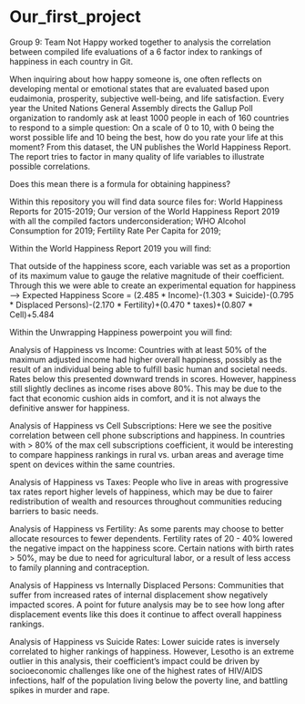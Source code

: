 # Our_first_project
Group 9: Team Not Happy worked together to analysis the correlation between compiled life evaluations of a 6 factor index to rankings of happiness in each country in Git.

When inquiring about how happy someone is, one often reflects on developing mental or emotional states that are evaluated based upon eudaimonia, prosperity, subjective well-being, and life satisfaction. Every year the United Nations General Assembly directs the Gallup Poll organization to randomly ask at least 1000 people in each of 160 countries to respond to a simple question:  On a scale of 0 to 10, with 0 being the worst possible life and 10 being the best, how do you rate your life at this moment? From this dataset, the UN publishes the World Happiness Report.  The report tries to factor in many quality of life variables to illustrate possible correlations.

Does this mean there is a formula for obtaining happiness?

Within this repository you will find data source files for:
World Happiness Reports for 2015-2019;
Our version of the World Happiness Report 2019 with all the compiled factors underconsideration;
WHO Alcohol Consumption for 2019;
Fertility Rate Per Capita for 2019;

Within the World Happiness Report 2019 you will find: 

That outside of the happiness score, each variable was set as a proportion of its maximum value to gauge the relative magnitude of their coefficient. Through this we were able to create an experimental equation for happiness -->
Expected Happiness Score = (2.485 * Income)-(1.303 * Suicide)-(0.795 * Displaced Persons)-(2.170 * Fertility)+(0.470 * taxes)+(0.807 * Cell)+5.484

Within the Unwrapping Happiness powerpoint you will find: 

Analysis of Happiness vs Income:
Countries with at least 50% of the maximum adjusted income had higher overall happiness, possibly as the result of an individual being able to fulfill basic human and societal needs. Rates below this presented downward trends in scores. However, happiness still slightly declines as income rises above 80%. This may be due to the fact that economic cushion aids in comfort, and it is not always the definitive answer for happiness. 

Analysis of Happiness vs Cell Subscriptions:
Here we see the positive correlation between cell phone subscriptions and happiness. In countries with > 80% of the max cell subscriptions coefficient, it would be interesting to compare happiness rankings in rural vs. urban areas and average time spent on devices within the same countries.

Analysis of Happiness vs Taxes:
People who live in areas with progressive tax rates report higher levels of happiness, which may be due to fairer redistribution of wealth and resources throughout communities reducing barriers to basic needs.

Analysis of Happiness vs Fertility:
As some parents may choose to better allocate resources to fewer dependents. Fertility rates of 20 - 40% lowered the negative impact on the happiness score. Certain nations with birth rates > 50%, may be due to need for agricultural labor, or a result of less access to family planning and contraception. 

Analysis of Happiness vs Internally Displaced Persons:
Communities that suffer from increased rates of internal displacement show negatively impacted scores. A point for future analysis may be to see how long after displacement events like this does it continue to affect overall happiness rankings.

Analysis of Happiness vs Suicide Rates:
Lower suicide rates is inversely correlated to higher rankings of happiness. However, Lesotho is an extreme outlier in this analysis, their coefficient’s impact could be driven by socioeconomic challenges like one of the highest rates of HIV/AIDS infections, half of the population living below the poverty line, and battling spikes in murder and rape.
